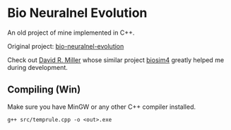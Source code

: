 # Bio Neuralnel Evolution
An old project of mine implemented in C++.

Original project: [bio-neuralnel-evolution](https://github.com/flexflower/bio-neuralnet-evolution)

Check out [David R. Miller](https://github.com/davidrmiller) whose similar project [biosim4](https://github.com/davidrmiller/biosim4) greatly helped me during development.

## Compiling (Win)
Make sure you have MinGW or any other C++ compiler installed.
```
g++ src/temprule.cpp -o <out>.exe
```